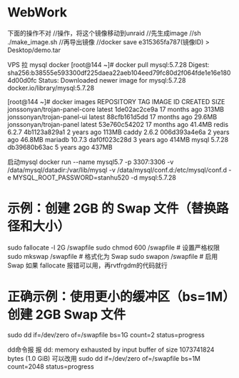 # WebWork

下面的操作不对
//操作，将这个镜像移动到unraid
//先生成image
//sh ./make_image.sh
//再导出镜像
//docker save e315365fa787(镜像ID) > Desktop/demo.tar

VPS 拉 mysql docker
[root@144 ~]# docker pull mysql:5.7.28
Digest: sha256:b38555e593300df225daea22aeb104eed79fc80d2f064fde1e16e1804d00d0fc
Status: Downloaded newer image for mysql:5.7.28
docker.io/library/mysql:5.7.28

[root@144 ~]# docker images
REPOSITORY                     TAG       IMAGE ID       CREATED         SIZE
jonssonyan/trojan-panel-core   latest    1de02ac2ce9a   17 months ago   313MB
jonssonyan/trojan-panel-ui     latest    88cfb161d5dd   17 months ago   29.6MB
jonssonyan/trojan-panel        latest    53e760c54202   17 months ago   41.4MB
redis                          6.2.7     4b1123a829a1   2 years ago     113MB
caddy                          2.6.2     006d393a4e6a   2 years ago     46.8MB
mariadb                        10.7.3    daf0f023c28d   3 years ago     414MB
mysql                          5.7.28    db39680b63ac   5 years ago     437MB


启动mysql
docker run --name mysql5.7 -p 3307:3306 -v /data/mysql/datadir:/var/lib/mysql -v /data/mysql/conf.d:/etc/mysql/conf.d -e MYSQL_ROOT_PASSWORD=stanhu520 -d mysql:5.7.28



# 示例：创建 2GB 的 Swap 文件（替换路径和大小）
sudo fallocate -l 2G /swapfile
sudo chmod 600 /swapfile  # 设置严格权限
sudo mkswap /swapfile     # 格式化为 Swap
sudo swapon /swapfile     # 启用 Swap
如果 fallocate 报错可以用，再rvtfrgdm的代码就行
# 正确示例：使用更小的缓冲区（bs=1M）创建 2GB Swap 文件
sudo dd if=/dev/zero of=/swapfile bs=1G count=2 status=progress

dd命令报
报 dd: memory exhausted by input buffer of size 1073741824 bytes (1.0 GiB)
可以改用
sudo dd if=/dev/zero of=/swapfile bs=1M count=2048 status=progress